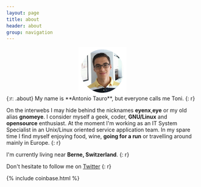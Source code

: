 ```yaml
---
layout: page
title: about 
header: about
group: navigation
---
```

<img src="/img/about.png" width="25%" style="display:block;margin-left:auto;margin-right:auto;" />
{:r: .about}
My name is **Antonio Tauro**, but everyone calls me Toni. 
{: r}

On the interwebs I may hide behind the nicknames **eyenx**,**eye** or my old alias **gnomeye**.
I consider myself a geek, coder, **GNU/Linux** and **opensource** enthusiast.
At the moment I'm working as an IT System Specialist in an Unix/Linux oriented service application team.
In my spare time I find myself enjoying food, wine, **going for a run** or travelling around mainly in Europe. 
{: r}

I'm currently living near **Berne, Switzerland**.
{: r}

Don't hesitate to follow me on <a style="border: none;" href='https://twitter.com/{{ site.twitter_username }}'>Twitter<i class='fi-social-twitter size-48'></i></a>
{: r}

{% include coinbase.html %}
